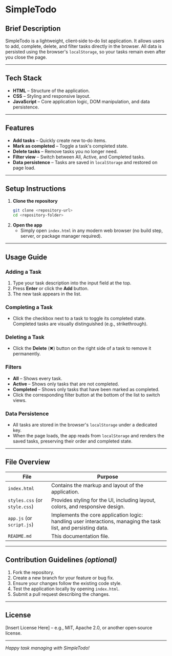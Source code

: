 # SimpleTodo

## Brief Description
SimpleTodo is a lightweight, client‑side to‑do list application. It allows users to add, complete, delete, and filter tasks directly in the browser. All data is persisted using the browser's `localStorage`, so your tasks remain even after you close the page.

---

## Tech Stack
- **HTML** – Structure of the application.
- **CSS** – Styling and responsive layout.
- **JavaScript** – Core application logic, DOM manipulation, and data persistence.

---

## Features
- **Add tasks** – Quickly create new to‑do items.
- **Mark as completed** – Toggle a task's completed state.
- **Delete tasks** – Remove tasks you no longer need.
- **Filter view** – Switch between All, Active, and Completed tasks.
- **Data persistence** – Tasks are saved in `localStorage` and restored on page load.

---

## Setup Instructions
1. **Clone the repository**
   ```bash
   git clone <repository-url>
   cd <repository-folder>
   ```
2. **Open the app**
   - Simply open `index.html` in any modern web browser (no build step, server, or package manager required).

---

## Usage Guide
### Adding a Task
1. Type your task description into the input field at the top.
2. Press **Enter** or click the **Add** button.
3. The new task appears in the list.

### Completing a Task
- Click the checkbox next to a task to toggle its completed state. Completed tasks are visually distinguished (e.g., strikethrough).

### Deleting a Task
- Click the **Delete** (✖) button on the right side of a task to remove it permanently.

### Filters
- **All** – Shows every task.
- **Active** – Shows only tasks that are not completed.
- **Completed** – Shows only tasks that have been marked as completed.
- Click the corresponding filter button at the bottom of the list to switch views.

### Data Persistence
- All tasks are stored in the browser's `localStorage` under a dedicated key.
- When the page loads, the app reads from `localStorage` and renders the saved tasks, preserving their order and completed state.

---

## File Overview
| File | Purpose |
|------|---------|
| `index.html` | Contains the markup and layout of the application. |
| `styles.css` (or `style.css`) | Provides styling for the UI, including layout, colors, and responsive design. |
| `app.js` (or `script.js`) | Implements the core application logic: handling user interactions, managing the task list, and persisting data. |
| `README.md` | This documentation file. |

---

## Contribution Guidelines *(optional)*
1. Fork the repository.
2. Create a new branch for your feature or bug fix.
3. Ensure your changes follow the existing code style.
4. Test the application locally by opening `index.html`.
5. Submit a pull request describing the changes.

---

## License
[Insert License Here] – e.g., MIT, Apache 2.0, or another open‑source license.

---

*Happy task managing with SimpleTodo!*